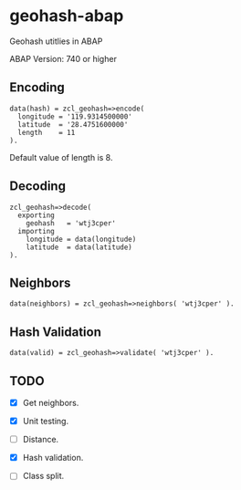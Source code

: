 # geohash-abap
Geohash utitlies in ABAP

ABAP Version: 740 or higher

## Encoding
    data(hash) = zcl_geohash=>encode(
      longitude = '119.9314500000'
      latitude  = '28.4751600000'
      length    = 11
    ).
Default value of length is 8.

## Decoding
    zcl_geohash=>decode(
      exporting
        geohash   = 'wtj3cper'
      importing
        longitude = data(longitude)
        latitude  = data(latitude)
    ).
## Neighbors
    data(neighbors) = zcl_geohash=>neighbors( 'wtj3cper' ).
## Hash Validation    
    data(valid) = zcl_geohash=>validate( 'wtj3cper' ).
## TODO
- [x] Get neighbors.
- [x] Unit testing.
- [ ] Distance.
- [x] Hash validation.
- [ ] Class split.


